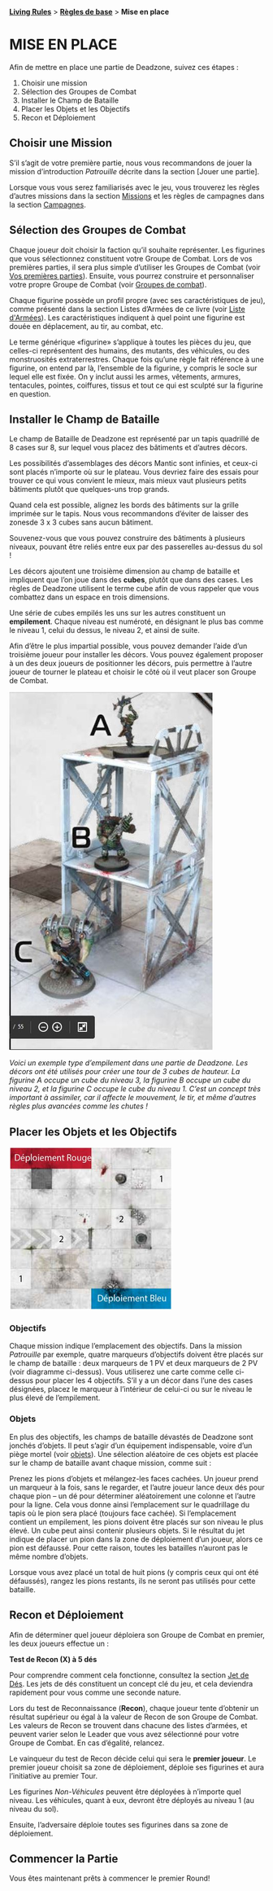 **[Living Rules](../contents.md)** > **[Règles de base](contents.md)** > **Mise en place**

# MISE EN PLACE

Afin de mettre en place une partie de Deadzone, suivez ces étapes :

1) Choisir une mission
2) Sélection des Groupes de Combat
3) Installer le Champ de Bataille
4) Placer les Objets et les Objectifs
5) Recon et Déploiement


## Choisir une Mission
S’il s’agit de votre première partie, nous vous recommandons de jouer la mission d’introduction _Patrouille_ décrite dans la section [Jouer une partie].

Lorsque vous vous serez familiarisés avec le jeu, vous trouverez les règles d’autres missions dans la section [Missions](../missions/contents.md) et les règles de campagnes dans la section [Campagnes](../campaign/contents.md).


## Sélection des Groupes de Combat

Chaque joueur doit choisir la faction qu’il souhaite représenter. Les figurines que vous sélectionnez constituent votre Groupe de Combat. Lors de vos premières parties, il sera plus simple d’utiliser les Groupes de Combat (voir [Vos premières parties](firstplay.md)). Ensuite, vous pourrez construire et personnaliser votre propre Groupe de Combat (voir [Groupes de combat](../additional/teams.md)).

Chaque figurine possède un profil propre (avec ses caractéristiques de jeu), comme présenté dans la section Listes d’Armées de ce livre (voir [Liste d'Armées](../armies/contents.md)). Les caractéristiques indiquent à quel point une figurine est douée en déplacement, au tir, au combat, etc.

Le terme générique «figurine» s’applique à toutes les pièces du jeu, que celles-ci représentent des humains, des mutants, des véhicules, ou des monstruosités extraterrestres. Chaque fois qu’une règle fait référence à une figurine, on entend par là, l’ensemble de la figurine, y compris le socle sur lequel elle est fixée. On y inclut aussi les armes, vêtements, armures, tentacules, pointes, coiffures, tissus et tout ce qui est sculpté sur la figurine en question.


## Installer le Champ de Bataille
Le champ de Bataille de Deadzone est représenté par un tapis quadrillé de 8 cases sur 8, sur lequel vous placez des bâtiments et d’autres décors.

Les possibilités d’assemblages des décors Mantic sont infinies, et ceux-ci sont placés n’importe où sur le plateau. Vous devriez faire des essais pour trouver ce qui vous convient le mieux, mais mieux vaut plusieurs petits bâtiments plutôt que quelques-uns trop grands.

Quand cela est possible, alignez les bords des bâtiments sur la grille imprimée sur le tapis. Nous vous recommandons d’éviter de laisser des zonesde 3 x 3 cubes sans aucun bâtiment.

Souvenez-vous que vous pouvez construire des bâtiments à plusieurs niveaux, pouvant être reliés entre eux par des passerelles au-dessus du sol !

Les décors ajoutent une troisième dimension au champ de bataille et impliquent que l’on joue dans des **cubes**, plutôt que dans des cases. Les règles de Deadzone utilisent le terme cube afin de vous rappeler que vous combattez dans un espace en trois dimensions.

Une série de cubes empilés les uns sur les autres constituent un **empilement**. Chaque niveau est numéroté, en désignant le plus bas comme le niveau 1, celui du dessus, le niveau 2, et ainsi de suite.

Afin d’être le plus impartial possible, vous pouvez demander l’aide d’un troisième joueur pour installer les décors. Vous pouvez également proposer à un des deux joueurs de positionner les décors, puis permettre à l’autre joueur de tourner le plateau et choisir le côté où il veut placer son Groupe de Combat.

![Exemple d'empilement](https://github.com/orouet/DeadZone-Rules/blob/master/rules/living/resources/situations/1.jpg?raw=true)

_Voici un exemple type d’empilement dans une partie de Deadzone. Les décors ont été utilisés pour créer une tour de 3 cubes de hauteur. La figurine A occupe un cube du niveau 3, la figurine B occupe un cube du niveau 2, et la figurine C occupe le cube du niveau 1. C’est un concept très important à assimiler, car il affecte le mouvement, le tir, et même d’autres règles plus avancées comme les chutes !_


## Placer les Objets et les Objectifs

![Carte de mise en place](https://github.com/orouet/DeadZone-Rules/blob/master/missions/patrol/map-fr.jpg?raw=true)

### Objectifs
Chaque mission indique l’emplacement des objectifs. Dans la mission _Patrouille_ par exemple, quatre marqueurs d’objectifs doivent être placés sur le champ de bataille : deux marqueurs de 1 PV et deux marqueurs de 2 PV (voir diagramme ci-dessus). Vous utiliserez une carte comme celle ci-dessus pour placer les 4 objectifs. S’il y a un décor dans l’une des cases désignées, placez le marqueur à l’intérieur de celui-ci ou sur le niveau le plus élevé de l’empilement.

### Objets
En plus des objectifs, les champs de bataille dévastés de Deadzone sont jonchés d’objets. Il peut s’agir d’un équipement indispensable, voire d’un piège mortel (voir [objets](../additional/items.md)). Une sélection aléatoire de ces objets est placée sur le champ de bataille avant chaque mission, comme suit :

Prenez les pions d’objets et mélangez-les faces cachées. Un joueur prend un marqueur à la fois, sans le regarder, et l’autre joueur lance deux dés pour chaque pion – un dé pour déterminer aléatoirement une colonne et l’autre pour la ligne. Cela vous donne ainsi l’emplacement sur le quadrillage du tapis où le pion sera placé (toujours face cachée). Si l’emplacement contient un empilement, les pions doivent être placés sur son niveau le plus élevé. Un cube peut ainsi contenir plusieurs objets. Si le résultat du jet indique de placer un pion dans la zone de déploiement d’un joueur, alors ce pion est défaussé. Pour cette raison, toutes les batailles n’auront pas le même nombre d’objets.

Lorsque vous avez placé un total de huit pions (y compris ceux qui ont été défaussés), rangez les pions restants, ils ne seront pas utilisés pour cette bataille.


## Recon et Déploiement
Afin de déterminer quel joueur déploiera son Groupe de Combat en premier, les deux joueurs effectue un :

**Test de Recon (X) à 5 dés**

Pour comprendre comment cela fonctionne, consultez la section [Jet de Dés](tests.md). Les jets de dés constituent un concept clé du jeu, et cela deviendra rapidement pour vous comme une seconde nature.

Lors du test de Reconnaissance (**Recon**), chaque joueur tente d’obtenir un résultat supérieur ou égal à la valeur de Recon de son Groupe de Combat. Les valeurs de Recon se trouvent dans chacune des listes d’armées, et peuvent varier selon le Leader que vous avez sélectionné pour votre Groupe de Combat. En cas d’égalité, relancez.

Le vainqueur du test de Recon décide celui qui sera le **premier joueur**. Le premier joueur choisit sa zone de déploiement, déploie ses figurines et aura l’initiative au premier Tour.

Les figurines _Non-Véhicules_ peuvent être déployées à n’importe quel niveau. Les véhicules, quant à eux, devront être déployés au niveau 1 (au niveau du sol).

Ensuite, l’adversaire déploie toutes ses figurines dans sa zone de déploiement.


## Commencer la Partie
Vous êtes maintenant prêts à commencer le premier Round!

